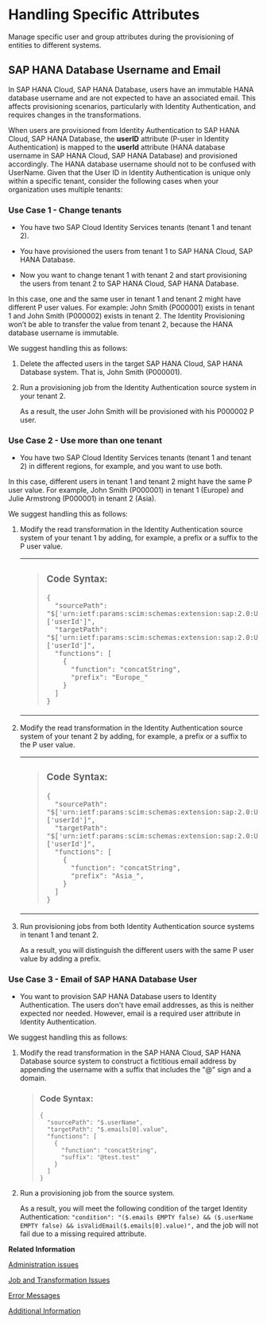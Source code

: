 <!-- loioe957782821024ee3bc32251ff7baa21e -->

# Handling Specific Attributes

Manage specific user and group attributes during the provisioning of entities to different systems.



<a name="loioe957782821024ee3bc32251ff7baa21e__section_zms_ywj_pcc"/>

## SAP HANA Database Username and Email

In SAP HANA Cloud, SAP HANA Database, users have an immutable HANA database username and are not expected to have an associated email. This affects provisioning scenarios, particularly with Identity Authentication, and requires changes in the transformations.

When users are provisioned from Identity Authentication to SAP HANA Cloud, SAP HANA Database, the **userID** attribute \(P-user in Identity Authentication\) is mapped to the **userId** attribute \(HANA database username in SAP HANA Cloud, SAP HANA Database\) and provisioned accordingly. The HANA database username should not to be confused with UserName. Given that the User ID in Identity Authentication is unique only within a specific tenant, consider the following cases when your organization uses multiple tenants:



### Use Case 1 - Change tenants

-   You have two SAP Cloud Identity Services tenants \(tenant 1 and tenant 2\).

-   You have provisioned the users from tenant 1 to SAP HANA Cloud, SAP HANA Database.

-   Now you want to change tenant 1 with tenant 2 and start provisioning the users from tenant 2 to SAP HANA Cloud, SAP HANA Database.


In this case, one and the same user in tenant 1 and tenant 2 might have different P user values. For example: John Smith \(P000001\) exists in tenant 1 and John Smith \(P000002\) exists in tenant 2. The Identity Provisioning won’t be able to transfer the value from tenant 2, because the HANA database username is immutable.

We suggest handling this as follows:

1.  Delete the affected users in the target SAP HANA Cloud, SAP HANA Database system. That is, John Smith \(P000001\).

2.  Run a provisioning job from the Identity Authentication source system in your tenant 2.

    As a result, the user John Smith will be provisioned with his P000002 P user.




### Use Case 2 - Use more than one tenant

-   You have two SAP Cloud Identity Services tenants \(tenant 1 and tenant 2\) in different regions, for example, and you want to use both.


In this case, different users in tenant 1 and tenant 2 might have the same P user value. For example, John Smith \(P000001\) in tenant 1 \(Europe\) and Julie Armstrong \(P000001\) in tenant 2 \(Asia\).

We suggest handling this as follows:

1.  Modify the read transformation in the Identity Authentication source system of your tenant 1 by adding, for example, a prefix or a suffix to the P user value.


    <table>
    <tr>
    <td valign="top">
    
    > ### Code Syntax:  
    > ```
    > {
    >   "sourcePath": "$['urn:ietf:params:scim:schemas:extension:sap:2.0:User']['userId']",
    >   "targetPath": "$['urn:ietf:params:scim:schemas:extension:sap:2.0:User']['userId']",
    >   "functions": [
    >     {
    >       "function": "concatString",
    >       "prefix": "Europe_"
    >     }
    >   ]
    > }
    > ```


    
    </td>
    <td valign="top">
    
    > ### Code Syntax:  
    > ```
    > {
    >   "sourcePath": "$['urn:ietf:params:scim:schemas:extension:sap:2.0:User']['userId']",
    >   "targetPath": "$['urn:ietf:params:scim:schemas:extension:sap:2.0:User']['userId']",
    >   "functions": [
    >     {
    >       "function": "concatString",
    >       "suffix": "_Europe"
    >     }
    >   ]
    > }
    > ```


    
    </td>
    </tr>
    </table>
    
2.  Modify the read transformation in the Identity Authentication source system of your tenant 2 by adding, for example, a prefix or a suffix to the P user value.


    <table>
    <tr>
    <td valign="top">
    
    > ### Code Syntax:  
    > ```
    > {
    >   "sourcePath": "$['urn:ietf:params:scim:schemas:extension:sap:2.0:User']['userId']",
    >   "targetPath": "$['urn:ietf:params:scim:schemas:extension:sap:2.0:User']['userId']",
    >   "functions": [
    >     {
    >       "function": "concatString",
    >       "prefix": "Asia_",
    >     }
    >   ]
    > }
    > ```


    
    </td>
    <td valign="top">
    
    > ### Code Syntax:  
    > ```
    > {
    >   "sourcePath": "$['urn:ietf:params:scim:schemas:extension:sap:2.0:User']['userId']",
    >   "targetPath": "$['urn:ietf:params:scim:schemas:extension:sap:2.0:User']['userId']",
    >   "functions": [
    >     {
    >       "function": "concatString",
    >       "suffix": "_Asia"
    >     }
    >   ]
    > }
    > ```


    
    </td>
    </tr>
    </table>
    
3.  Run provisioning jobs from both Identity Authentication source systems in tenant 1 and tenant 2.

    As a result, you will distinguish the different users with the same P user value by adding a prefix.




### Use Case 3 - Email of SAP HANA Database User

-   You want to provision SAP HANA Database users to Identity Authentication. The users don't have email addresses, as this is neither expected nor needed. However, email is a required user attribute in Identity Authentication.


We suggest handling this as follows:

1.  Modify the read transformation in the SAP HANA Cloud, SAP HANA Database source system to construct a fictitious email address by appending the username with a suffix that includes the "@" sign and a domain.

    > ### Code Syntax:  
    > ```
    > {
    >   "sourcePath": "$.userName",
    >   "targetPath": "$.emails[0].value",
    >   "functions": [
    >     {
    >       "function": "concatString",
    >       "suffix": "@test.test"
    >     }
    >   ]
    > }
    > ```

2.  Run a provisioning job from the source system.

    As a result, you will meet the following condition of the target Identity Authentication: `"condition": "($.emails EMPTY false) && ($.userName EMPTY false) && isValidEmail($.emails[0].value)",` and the job will not fail due to a missing required attribute.


**Related Information**  


[Administration issues](administration-issues-90ce2d5.md "")

[Job and Transformation Issues](job-and-transformation-issues-dbe3c08.md "")

[Error Messages](error-messages-ad525a4.md "")

[Additional Information](additional-information-7463572.md "")

